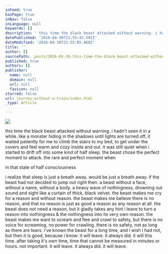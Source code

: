 ```yaml
---
inFeed: true
hasPage: true
inNav: false
inLanguage: null
keywords: []
description: ' this time the black beast attacked without warning. i hadn’t seen it in a while. like a monster hiding in the shadows until lights are turned off, it waited patiently for me to climb the stairs to my bed, to get under the covers and feel warm and cozy inside and out. it was still quiet when i started to drift off into some kind of half sleep. the beast chose the perfect moment to attack. the rare and perfect moment when '
datePublished: '2016-04-30T21:55:42.592Z'
dateModified: '2016-04-30T21:55:05.468Z'
title: ''
author: []
sourcePath: _posts/2016-04-30-this-time-the-black-beast-attacked-without-warning-i-hadn.md
published: true
authors: []
publisher:
  name: null
  domain: null
  url: null
  favicon: null
starred: false
url: journey-without-a-train/index.html
_type: Article

---
```

![](https://the-grid-user-content.s3-us-west-2.amazonaws.com/e73ba2b8-3133-42c6-be12-6a6eadb6d6d2.gif)

this time the black beast attacked without warning. i hadn't seen it in a while. like a monster hiding in the shadows until lights are turned off, it waited patiently for me to climb the stairs to my bed, to get under the covers and feel warm and cozy inside and out. it was still quiet when i started to drift off into some kind of half sleep. the beast chose the perfect moment to attack. the rare and perfect moment when 

in that state of half consciousness 

i realize that sleep is just a breath away. would be just a breath away. if the beast had not decided to jump out right then. a beast without a face, without a name, without a body. a heavy wave of nothingness, drowning out sound and sight like a curtain of thick, black velvet. the beast makes me cry for a reason and without reason. the beast makes me believe there is no reason, and that no reason is just as good a reason as any reason at all. the beast does not need a reason, but it gladly takes any hint i leave to turn a reason into nothingness & the nothingness into its very own reason. the beast makes me want to scream and flee and crawl to safety, but there is no voice for screaming, no power for crawling. there is no safety, not as long as there are tears. i've known the beast for a long time, and i wish i had not, but then it is good, because i know: it will leave. it always did. it will this time. after taking it's own time, time that cannot be measured in minutes or hours. not important. it will leave. it always did. it will leave.